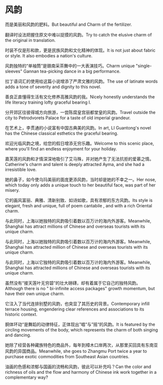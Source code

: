 # 风韵

<p><span class="chinese">而是美丽和风韵的肥料。</span><span class="english">But beautiful and Charm of the fertilizer.</span></p>

<p><span class="chinese">翻译时设法把握住原文中难以捉摸的风韵。</span><span class="english">Try to catch the elusive charm of the original in translation.</span></p>

<p><span class="chinese">时装不仅是形和款，更是民族风韵和文化精神的体现。</span><span class="english">It is not just about fabric or style. It also embodies a nation's culture.</span></p>

<p><span class="chinese">风韵独特的“单袖筒”是赣南采茶舞中的一大表演技巧。</span><span class="english">Charm unique "single-sleeves" Gannan tea-picking dance in a big performance.</span></p>

<p><span class="chinese">拉丁语词汇的使用给这篇小说增添了严肃文雅的风韵。</span><span class="english">The use of latinate words adds a tone of severity and dignity to this novel.</span></p>

<p><span class="chinese">善良正直懂得生活有文化修养高雅风韵的我。</span><span class="english">Nicely honestly understands the life literacy training lofty graceful bearing I.</span></p>

<p><span class="chinese">分开郊区往彼得城方向旅游，一尝陈腐皇宫丽都堂皇的风韵。</span><span class="english">Travel outside the city to Petrodvorets Palace for a taste of old imperial grandeur.</span></p>

<p><span class="chinese">在艺术上，李贯通的小说富有中国古典美的风韵。</span><span class="english">In art, LI Guantong's novel has the Chinese classical esthetics the graceful bearing.</span></p>

<p><span class="chinese">欢迎光临风韵之境，给您的假日增添无穷乐趣。</span><span class="english">Welcome to this scenic place, where you'll find an endless enjoyment for your holiday.</span></p>

<p><span class="chinese">嘉芙莲的风韵和才情深深地吸引了艾马殊，并对她产生了无法抗拒的爱慕之情。</span><span class="english">Catherine's charm and talent is deeply attracted Ayma, and she had a irresistible love.</span></p>

<p><span class="chinese">她的鼻子，如今使乌玛美丽的面庞更添风韵，当时却是她的不幸之一。</span><span class="english">Her nose, which today only adds a unique touch to her beautiful face, was part of her misery.</span></p>

<p><span class="chinese">它的画风富丽、典雅、清新别致、如诗如歌，具有浓郁的东方风韵。</span><span class="english">Its style is elegant, fresh and unique, full of poem cantabile , and with a rich Oriental charm.</span></p>

<p><span class="chinese">与此同时，上海以她独特的风韵吸引着数以百万计的海内外游客。</span><span class="english">Meanwhile, Shanghai has attract millions of Chinese and overseas tourists with its unique charm.</span></p>

<p><span class="chinese">与此同时，上海以她独特的风韵吸引着数以百万计的海内外游客。</span><span class="english">Meanwhile, Shanghai has attracted million of Chinese and overseas tourists with its unique charm.</span></p>

<p><span class="chinese">与此同时，上海以它独特的风韵吸引着数以百万计的海内外游客。</span><span class="english">Meanwhile, Shanghai has attracted millions of Chinese and overseas tourists with its unique charm.</span></p>

<p><span class="chinese">虽然没有“接天莲叶无穷碧”的壮大磅礴，却有着属于它自己的独特风韵。</span><span class="english">Although there is no " bi-infinite access packages" growth momentum, but have their own unique charm.</span></p>

<p><span class="chinese">它注入了当代连排别墅的风韵，也突显了其历史的背景。</span><span class="english">Contemporary infill terrace housing, engendering clear references and associations to its historic context.</span></p>

<p><span class="chinese">胴体环动“是舞蹈的动律特征，正体现出”唱“与”摇“的风韵。</span><span class="english">It is featured by the circling movements of the body, which represents the charm of both singing and dancing.</span></p>

<p><span class="chinese">她除了经营各种藏族特色的商品外，每年到樟木口岸两次，从那里买回具有东南亚风韵的异国商品。</span><span class="english">Meanwhile, she goes to Zhangmu Port twice a year to purchase exotic commodities from Southeast Asian countries.</span></p>

<p><span class="chinese">油画的色感和浓郁与国画的流畅和风韵，彼此可以补充吗？</span><span class="english">Can the color and richness of oils and the flow and harmony of Chinese ink work together in a complementary way?</span></p>

